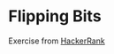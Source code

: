 # Flipping Bits

Exercise from [HackerRank](https://www.hackerrank.com/challenges/three-month-preparation-kit-flipping-bits/problem)
